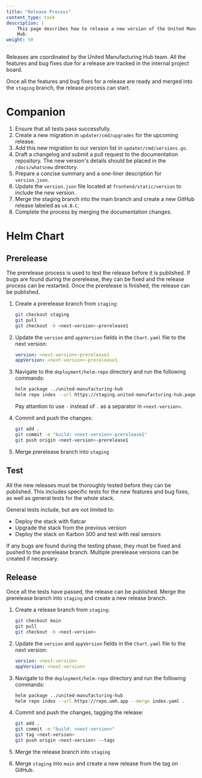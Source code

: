 ```yaml
---
title: "Release Process"
content_type: task
description: |
    This page describes how to release a new version of the United Manufacturing
    Hub.
weight: 50
---
```


<!-- overview -->

Releases are coordinated by the United Manufacturing Hub team. All the features
and bug fixes due for a release are tracked in the internal project board.

Once all the features and bug fixes for a release are ready and merged into the
`staging` branch, the release process can start.

<!-- companion -->

# Companion

1. Ensure that all tests pass successfully.
2. Create a new migration in `updater/cmd/upgrades` for the upcoming release.
3. Add this new migration to our version list in `updater/cmd/versions.go`.
4. Draft a changelog and submit a pull request to the documentation repository. The new version's details should be placed in the `/docs/whatsnew` directory.
5. Prepare a concise summary and a one-liner description for `version.json`.
6. Update the `version.json` file located at `frontend/static/version` to include the new version.
7. Merge the staging branch into the main branch and create a new GitHub release labeled as `vA.B.C`.
8. Complete the process by merging the documentation changes.

<!--
   In the future we might need to add some additional steps, if the companion also updates the UMH
-->

<!-- helm -->

# Helm Chart

## Prerelease

The prerelease process is used to test the release before it is published.
If bugs are found during the prerelease, they can be fixed and the release
process can be restarted. Once the prerelease is finished, the release can be
published.

1. Create a prerelease branch from `staging`:

    ```bash
    git checkout staging
    git pull
    git checkout -b <next-version>-prerelease1
    ```

2. Update the `version` and `appVersion` fields in the `Chart.yaml` file to the
   next version:

    ```yaml
    version: <next-version>-prerelease1
    appVersion: <next-version>-prerelease1
    ```

3. Navigate to the `deployment/helm-repo` directory and run the following
   commands:

    ```bash
    helm package ../united-manufacturing-hub
    helm repo index --url https://staging.united-manufacturing-hub.pages.dev --merge index.yaml .
    ```

   Pay attantion to use `-` instead of `.` as a separator in `<next-version>`.

4. Commit and push the changes:

    ```bash
    git add .
    git commit -m "build: <next-version>-prerelease1"
    git push origin <next-version>-prerelease1
    ```

5. Merge prerelease branch into `staging`

## Test

All the new releases must be thoroughly tested before they can be published.
This includes specific tests for the new features and bug fixes, as well as
general tests for the whole stack.

General tests include, but are not limited to:

- Deploy the stack with flatcar
- Upgrade the stack from the previous version
- Deploy the stack on Karbon 300 and test with real sensors

If any bugs are found during the testing phase, they must be fixed and pushed
to the prerelease branch. Multiple prerelease versions can be created if
necessary.

## Release

Once all the tests have passed, the release can be published. Merge the
prerelease branch into `staging` and create a new release branch.

1. Create a release branch from `staging`:

   ```bash
   git checkout main
   git pull
   git checkout -b <next-version>
   ```

2. Update the `version` and `appVersion` fields in the `Chart.yaml` file to the
   next version:

   ```yaml
   version: <next-version>
   appVersion: <next-version>
   ```

3. Navigate to the `deployment/helm-repo` directory and run the following
   commands:

   ```bash
   helm package ../united-manufacturing-hub
   helm repo index --url https://repo.umh.app --merge index.yaml .
   ```

4. Commit and push the changes, tagging the release:

     ```bash
     git add .
     git commit -m "build: <next-version>"
     git tag <next-version>
     git push origin <next-version> --tags
     ```

5. Merge the release branch into `staging`

6. Merge `staging` into `main` and create a new release from the tag on
   GitHub.
